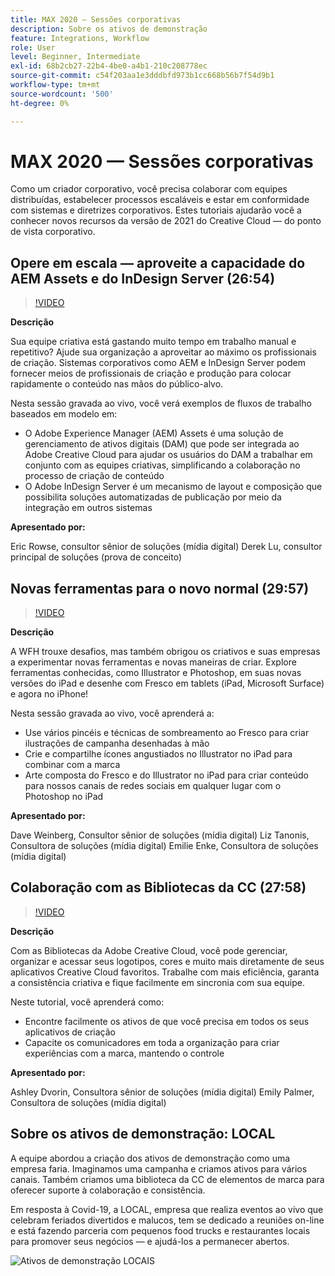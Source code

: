 ```yaml
---
title: MAX 2020 — Sessões corporativas
description: Sobre os ativos de demonstração
feature: Integrations, Workflow
role: User
level: Beginner, Intermediate
exl-id: 68b2cb27-22b4-4be0-a4b1-210c208778ec
source-git-commit: c54f203aa1e3dddbfd973b1cc668b56b7f54d9b1
workflow-type: tm+mt
source-wordcount: '500'
ht-degree: 0%

---
```


# MAX 2020 — Sessões corporativas

Como um criador corporativo, você precisa colaborar com equipes distribuídas, estabelecer processos escaláveis e estar em conformidade com sistemas e diretrizes corporativos. Estes tutoriais ajudarão você a conhecer novos recursos da versão de 2021 do Creative Cloud — do ponto de vista corporativo.

## Opere em escala — aproveite a capacidade do AEM Assets e do InDesign Server (26:54)

>[!VIDEO](https://video.tv.adobe.com/v/327112?hidetitle=true)

**Descrição**

Sua equipe criativa está gastando muito tempo em trabalho manual e repetitivo? Ajude sua organização a aproveitar ao máximo os profissionais de criação. Sistemas corporativos como AEM e InDesign Server podem fornecer meios de profissionais de criação e produção para colocar rapidamente o conteúdo nas mãos do público-alvo.

Nesta sessão gravada ao vivo, você verá exemplos de fluxos de trabalho baseados em modelo em:
* O Adobe Experience Manager (AEM) Assets é uma solução de gerenciamento de ativos digitais (DAM) que pode ser integrada ao Adobe Creative Cloud para ajudar os usuários do DAM a trabalhar em conjunto com as equipes criativas, simplificando a colaboração no processo de criação de conteúdo
* O Adobe InDesign Server é um mecanismo de layout e composição que possibilita soluções automatizadas de publicação por meio da integração em outros sistemas

**Apresentado por:**

Eric Rowse, consultor sênior de soluções (mídia digital) Derek Lu, consultor principal de soluções (prova de conceito)

## Novas ferramentas para o novo normal (29:57)

>[!VIDEO](https://video.tv.adobe.com/v/328232?hidetitle=true)

**Descrição**

A WFH trouxe desafios, mas também obrigou os criativos e suas empresas a experimentar novas ferramentas e novas maneiras de criar. Explore ferramentas conhecidas, como Illustrator e Photoshop, em suas novas versões do iPad e desenhe com Fresco em tablets (iPad, Microsoft Surface) e agora no iPhone!

Nesta sessão gravada ao vivo, você aprenderá a:
* Use vários pincéis e técnicas de sombreamento ao Fresco para criar ilustrações de campanha desenhadas à mão
* Crie e compartilhe ícones angustiados no Illustrator no iPad para combinar com a marca
* Arte composta do Fresco e do Illustrator no iPad para criar conteúdo para nossos canais de redes sociais em qualquer lugar com o Photoshop no iPad

**Apresentado por:**

Dave Weinberg, Consultor sênior de soluções (mídia digital) Liz Tanonis, Consultora de soluções (mídia digital) Emilie Enke, Consultora de soluções (mídia digital)

## Colaboração com as Bibliotecas da CC (27:58)

>[!VIDEO](https://video.tv.adobe.com/v/328199?hidetitle=true)

**Descrição**

Com as Bibliotecas da Adobe Creative Cloud, você pode gerenciar, organizar e acessar seus logotipos, cores e muito mais diretamente de seus aplicativos Creative Cloud favoritos. Trabalhe com mais eficiência, garanta a consistência criativa e fique facilmente em sincronia com sua equipe.

Neste tutorial, você aprenderá como:
* Encontre facilmente os ativos de que você precisa em todos os seus aplicativos de criação
* Capacite os comunicadores em toda a organização para criar experiências com a marca, mantendo o controle

**Apresentado por:**

Ashley Dvorin, Consultora sênior de soluções (mídia digital) Emily Palmer, Consultora de soluções (mídia digital)

## Sobre os ativos de demonstração: LOCAL

A equipe abordou a criação dos ativos de demonstração como uma empresa faria. Imaginamos uma campanha e criamos ativos para vários canais. Também criamos uma biblioteca da CC de elementos de marca para oferecer suporte à colaboração e consistência.

Em resposta à Covid-19, a LOCAL, empresa que realiza eventos ao vivo que celebram feriados divertidos e malucos, tem se dedicado a reuniões on-line e está fazendo parceria com pequenos food trucks e restaurantes locais para promover seus negócios — e ajudá-los a permanecer abertos.

![Ativos de demonstração LOCAIS](../assets/demo_local_assets-WIP-v1.jpg)
